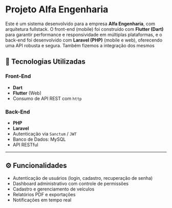 # Projeto Alfa Engenharia

Este é um sistema desenvolvido para a empresa **Alfa Engenharia**, com arquitetura fullstack. O front-end (mobile) foi construído com **Flutter (Dart)** para garantir performance e responsividade em múltiplas plataformas, e o back-end foi desenvolvido com **Laravel (PHP)** (mobile e web), oferecendo uma API robusta e segura. Também fizemos a integração dos mesmos

## 🚀 Tecnologias Utilizadas

### Front-End
- **Dart**
- **Flutter** (Web)
- Consumo de API REST com `http`

### Back-End
- **PHP**
- **Laravel**
- Autenticação via `Sanctum` / `JWT`
- Banco de Dados: MySQL
- API RESTful

---

## ⚙️ Funcionalidades

- Autenticação de usuários (login, cadastro, recuperação de senha)
- Dashboard administrativo com controle de permissões
- Cadastro e gerenciamento de veículos
- Relatórios PDF e exportações
- Notificações em tempo real
